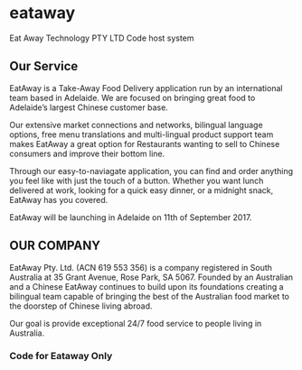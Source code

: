 # eataway
Eat Away Technology PTY LTD Code host system

## Our Service
EatAway is a Take-Away Food Delivery application run by an international team based in Adelaide. We are focused on bringing great food to Adelaide’s largest Chinese customer base.

Our extensive market connections and networks, bilingual language options, free menu translations and multi-lingual product support team makes EatAway a great option for Restaurants wanting to sell to Chinese consumers and improve their bottom line.

Through our easy-to-naviagate application, you can find and order anything you feel like with just the touch of a button. Whether you want lunch delivered at work, looking for a quick easy dinner, or a midnight snack, EatAway has you covered.

EatAway will be launching in Adelaide on 11th of September 2017.


## OUR COMPANY

EatAway Pty. Ltd. (ACN 619 553 356) is a company registered in South Australia at 35 Grant Avenue, Rose Park, SA 5067. Founded by an Australian and a Chinese EatAway continues to build upon its foundations creating a bilingual team capable of bringing the best of the Australian food market to the doorstep of Chinese living abroad.

Our goal is provide exceptional 24/7 food service to people living in Australia.

### Code for Eataway Only
